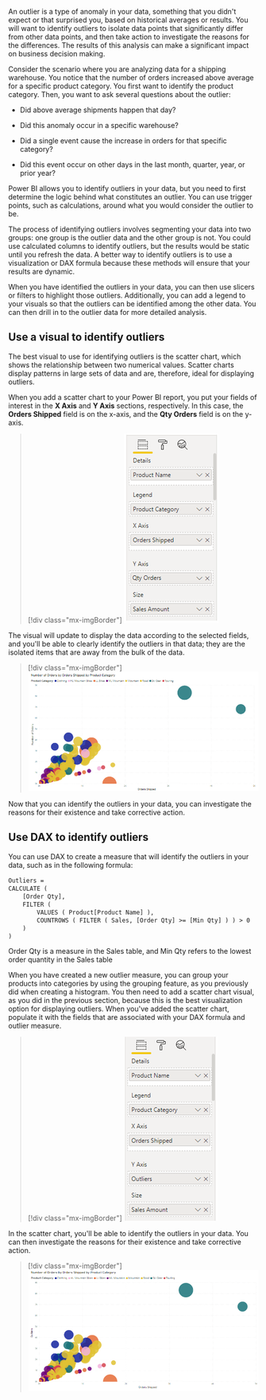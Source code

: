 An outlier is a type of anomaly in your data, something that you didn't expect or that surprised you, based on historical averages or results. You will want to identify outliers to isolate data points that significantly differ from other data points, and then take action to investigate the reasons for the differences. The results of this analysis can make a significant impact on business decision making.

Consider the scenario where you are analyzing data for a shipping warehouse. You notice that the number of orders increased above average for a specific product category. You first want to identify the product category. Then, you want to ask several questions about the outlier:

- Did above average shipments happen that day?

- Did this anomaly occur in a specific warehouse?

- Did a single event cause the increase in orders for that specific category?

- Did this event occur on other days in the last month, quarter, year, or prior year?

Power BI allows you to identify outliers in your data, but you need to first determine the logic behind what constitutes an outlier. You can use trigger points, such as calculations, around what you would consider the outlier to be.

The process of identifying outliers involves segmenting your data into two groups: one group is the outlier data and the other group is not. You could use calculated columns to identify outliers, but the results would be static until you refresh the data. A better way to identify outliers is to use a visualization or DAX formula because these methods will ensure that your results are dynamic.

When you have identified the outliers in your data, you can then use slicers or filters to highlight those outliers. Additionally, you can add a legend to your visuals so that the outliers can be identified among the other data. You can then drill in to the outlier data for more detailed analysis.

## Use a visual to identify outliers

The best visual to use for identifying outliers is the scatter chart, which shows the relationship between two numerical values. Scatter charts display patterns in large sets of data and are, therefore, ideal for displaying outliers.

When you add a scatter chart to your Power BI report, you put your fields of interest in the **X Axis** and **Y Axis** sections, respectively. In this case, the **Orders Shipped** field is on the x-axis, and the **Qty Orders** field is on the y-axis.

> [!div class="mx-imgBorder"]
> [![Screenshot of adding fields to populate a scatter chart.](../media/3-add-scatter-chart-ss.png)](../media/3-add-scatter-chart-ss.png#lightbox)

The visual will update to display the data according to the selected fields, and you'll be able to clearly identify the outliers in that data; they are the isolated items that are away from the bulk of the data.

> [!div class="mx-imgBorder"]
> [![Screenshot of a scatter chart with outliers.](../media/3-scatter-chart-outlier-ss.png)](../media/3-scatter-chart-outlier-ss.png#lightbox)

Now that you can identify the outliers in your data, you can investigate the reasons for their existence and take corrective action.

## Use DAX to identify outliers

You can use DAX to create a measure that will identify the outliers in your data, such as in the following formula:

```dax
Outliers =
CALCULATE (
    [Order Qty],
    FILTER (
        VALUES ( Product[Product Name] ),
        COUNTROWS ( FILTER ( Sales, [Order Qty] >= [Min Qty] ) ) > 0
    )
)
```
Order Qty is a measure in the Sales table, and Min Qty refers to the lowest order quantity in the Sales table

When you have created a new outlier measure, you can group your products into categories by using the grouping feature, as you previously did when creating a histogram. You then need to add a scatter chart visual, as you did in the previous section, because this is the best visualization option for displaying outliers. When you've added the scatter chart, populate it with the fields that are associated with your DAX formula and outlier measure.

> [!div class="mx-imgBorder"]
> [![Screenshot of selecting outlier logic fields to use in a scatter chart.](../media/3-select-outlier-logic-fields-ss.png)](../media/3-select-outlier-logic-fields-ss.png#lightbox)

In the scatter chart, you'll be able to identify the outliers in your data. You can then investigate the reasons for their existence and take corrective action.

> [!div class="mx-imgBorder"]
> [![Screenshot of a scatter chart to populate outliers.](../media/3-scatter-chart-populate-outliers-ss.png)](../media/3-scatter-chart-populate-outliers-ss.png#lightbox)
